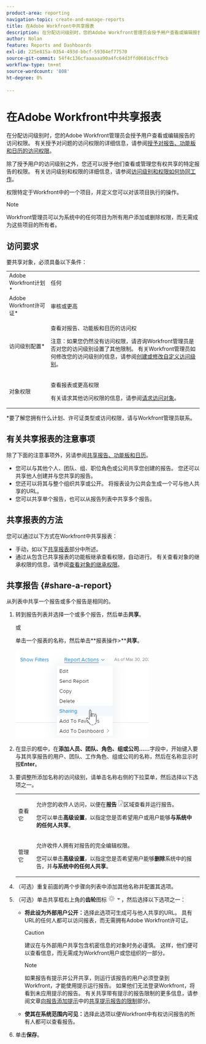 ```yaml
---
product-area: reporting
navigation-topic: create-and-manage-reports
title: 在Adobe Workfront中共享报表
description: 在分配访问级别时，您的Adobe Workfront管理员会授予用户查看或编辑报告的访问权限。 有关授予对问题的访问权限的更多信息，请参阅授予对报告、功能板和日历的访问权限。
author: Nolan
feature: Reports and Dashboards
exl-id: 225e815a-0354-493d-bbcf-59304ef77570
source-git-commit: 54f4c136cfaaaaaa90a4fc64d3ffd06816cff9cb
workflow-type: tm+mt
source-wordcount: '808'
ht-degree: 0%

---
```


# 在Adobe Workfront中共享报表

在分配访问级别时，您的Adobe Workfront管理员会授予用户查看或编辑报告的访问权限。 有关授予对问题的访问权限的详细信息，请参阅[授予对报告、功能板和日历的访问权限](../../../administration-and-setup/add-users/configure-and-grant-access/grant-access-reports-dashboards-calendars.md)。

除了授予用户的访问级别之外，您还可以授予他们查看或管理您有权共享的特定报告的权限。 有关访问级别和权限的详细信息，请参阅[访问级别和权限如何协同工作](../../../administration-and-setup/add-users/access-levels-and-object-permissions/how-access-levels-permissions-work-together.md)。

权限特定于Workfront中的一个项目，并定义您可以对该项目执行的操作。

>[!NOTE]
>
>Workfront管理员可以为系统中的任何项目为所有用户添加或删除权限，而无需成为这些项目的所有者。

## 访问要求

要共享对象，必须具备以下条件：

<table style="table-layout:auto"> 
 <col> 
 <col> 
 <tbody> 
  <tr> 
   <td role="rowheader">Adobe Workfront计划*</td> 
   <td> <p>任何 </p> </td> 
  </tr> 
  <tr> 
   <td role="rowheader">Adobe Workfront许可证*</td> 
   <td> <p>审核或更高</p> </td> 
  </tr> 
  <tr> 
   <td role="rowheader">访问级别配置*</td> 
   <td> <p>查看对报告、功能板和日历的访问权</p> <p>注意：如果您仍然没有访问权限，请咨询Workfront管理员是否对您的访问级别设置了其他限制。 有关Workfront管理员如何修改您的访问级别的信息，请参阅<a href="../../../administration-and-setup/add-users/configure-and-grant-access/create-modify-access-levels.md" class="MCXref xref">创建或修改自定义访问级别</a>。</p> </td> 
  </tr> 
  <tr> 
   <td role="rowheader">对象权限</td> 
   <td> <p>查看报表或更高权限</p> <p>有关请求其他访问权限的信息，请参阅<a href="../../../workfront-basics/grant-and-request-access-to-objects/request-access.md" class="MCXref xref">请求访问对象</a>。</p> </td> 
  </tr> 
 </tbody> 
</table>

&#42;要了解您拥有什么计划、许可证类型或访问权限，请与Workfront管理员联系。

## 有关共享报表的注意事项

除了下面的注意事项外，另请参阅[共享报告、功能板和日历](../../../workfront-basics/grant-and-request-access-to-objects/permissions-reports-dashboards-calendars.md)。

* 您可以与其他个人、团队、组、职位角色或公司共享您创建的报告。 您还可以共享他人创建并与您共享的报告。
* 您还可以将其与整个组织共享或公开。 将报表设为公共会生成一个可与他人共享的URL。
* 您可以共享单个报告，也可以从报告列表中共享多个报告。

## 共享报表的方法

您可以通过以下方式在Workfront中共享报表：

* 手动，如以下[共享报表](#share-a-report)部分中所述。
* 通过从包含已共享报表的功能板继承查看权限，自动进行。 有关查看对象的继承权限的信息，请参阅[查看对象的继承权限](../../../workfront-basics/grant-and-request-access-to-objects/view-inherited-permissions-on-objects.md)。

## 共享报告 {#share-a-report}

从列表中共享一个报告或多个报告是相同的。

1. 转到报告列表并选择一个或多个报告，然后单击&#x200B;**共享**。

   或

   单击一个报表的名称，然后单击**报表操作>****共享**。

   ![](assets/qs-report-actions-sharing.png)

1. 在显示的框中，在&#x200B;**添加人员、团队、角色、组或公司……**&#x200B;字段中，开始键入要与其共享报告的用户、团队、工作角色、组或公司的名称，然后在名称显示时按&#x200B;**Enter**。

1. 要调整所添加名称的访问级别，请单击名称右侧的下拉菜单，然后选择以下选项之一。

   <table style="table-layout:auto"> 
    <col> 
    <col> 
    <tbody> 
     <tr> 
      <td role="rowheader">查看它</td> 
      <td> <p>允许您的收件人访问，以便在<strong>报告</strong> <img src="assets/reports-in-main-menu.png">区域查看并运行报告。</p> <p>您可以单击<strong>高级设置</strong>，以指定您是否希望用户或用户能够<strong>与系统中的任何人共享</strong>。</p> </td> 
     </tr> 
     <tr> 
      <td role="rowheader">管理它</td> 
      <td> <p>允许收件人拥有对报告的完全编辑权限。</p> <p>您可以单击<strong>高级设置</strong>，以指定您是否希望用户能够<strong>删除</strong>系统中的报告，并<strong>与系统中的任何人共享</strong>。</p> </td> 
     </tr> 
    </tbody> 
   </table>

1. （可选）重复前面的两个步骤向列表中添加其他名称并配置其选项。
1. （可选）单击共享框右上角的&#x200B;**齿轮**&#x200B;图标![](assets/gear-icon-settings-with-dn-arrow.jpg)，然后选择以下选项之一：

   * **将此设为外部用户公开：**&#x200B;选择此选项可生成可与他人共享的URL。 具有URL的任何人都可以访问报表，而无需拥有Adobe Workfront许可证。

     >[!CAUTION]
     >
     >建议在与外部用户共享包含机密信息的对象时务必谨慎。 这样，他们便可以查看信息，而无需成为Workfront用户或您组织的一部分。

     >[!NOTE]
     >
     >如果报告有提示并公开共享，则运行该报告的用户必须登录到Workfront，才能使用提示运行报告。 如果他们无法登录Workfront，将看到未应用提示的报告。 有关共享带有提示的报告限制的更多信息，请参阅文章[向报告添加提示](../../../reports-and-dashboards/reports/creating-and-managing-reports/add-prompt-report.md)中的[共享提示报告的限制](../../../reports-and-dashboards/reports/creating-and-managing-reports/add-prompt-report.md#limitations-of-running-public-prompted-reports)部分。

   * **使其在系统范围内可见：**&#x200B;选择此选项以便Workfront中有权访问报告的所有人都可以查看报告。

1. 单击&#x200B;**保存**。
